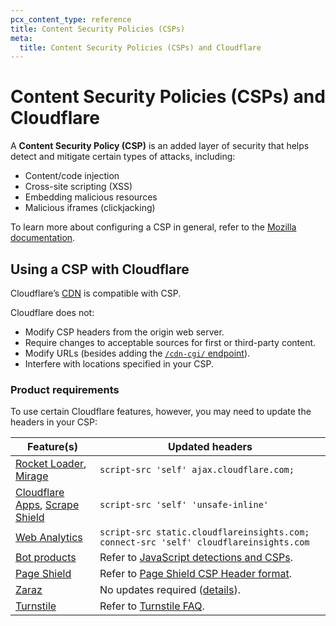 ```yaml
---
pcx_content_type: reference
title: Content Security Policies (CSPs)
meta:
  title: Content Security Policies (CSPs) and Cloudflare
---
```


# Content Security Policies (CSPs) and Cloudflare

A **Content Security Policy (CSP)** is an added layer of security that helps detect and mitigate certain types of attacks, including:

* Content/code injection
* Cross-site scripting (XSS)
* Embedding malicious resources
* Malicious iframes (clickjacking)

To learn more about configuring a CSP in general, refer to the [Mozilla documentation](https://developer.mozilla.org/docs/web/http/csp).

## Using a CSP with Cloudflare

Cloudflare’s [CDN](/cache/) is compatible with CSP.

Cloudflare does not:

* Modify CSP headers from the origin web server.
* Require changes to acceptable sources for first or third-party content.
* Modify URLs (besides adding the [`/cdn-cgi/` endpoint](/fundamentals/get-started/reference/cdn-cgi-endpoint/)).
* Interfere with locations specified in your CSP.

### Product requirements

To use certain Cloudflare features, however, you may need to update the headers in your CSP:

| Feature(s) | Updated headers |
| --- | --- |
| [Rocket Loader](/speed/optimization/content/rocket-loader/), [Mirage](/speed/optimization/images/mirage/) | `script-src 'self' ajax.cloudflare.com;` |
| [Cloudflare Apps](https://support.cloudflare.com/hc/articles/115000304631), [Scrape Shield](https://support.cloudflare.com/hc/articles/200171036) | `script-src 'self' 'unsafe-inline'`|
| [Web Analytics](/analytics/web-analytics) | `script-src static.cloudflareinsights.com; connect-src 'self' cloudflareinsights.com` |
| [Bot products](/bots/) | Refer to [JavaScript detections and CSPs](/bots/reference/javascript-detections/#if-you-have-a-content-security-policy-csp).|
| [Page Shield](/page-shield/) | Refer to [Page Shield CSP Header format](/page-shield/reference/csp-header/). |
| [Zaraz](/zaraz/) | No updates required ([details](https://blog.cloudflare.com/cloudflare-zaraz-supports-csp/)).|
| [Turnstile](/turnstile/) | Refer to [Turnstile FAQ](/turnstile/frequently-asked-questions/#how-does-content-security-policy-need-to-be-configured-for-turnstile).|
